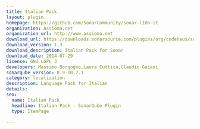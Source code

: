 ```yaml
---
title: Italian Pack
layout: plugin
homepage: https://github.com/SonarCommunity/sonar-l10n-it
organization: Assioma.net
organization_url: http://www.assioma.net
download_url: https://downloads.sonarsource.com/plugins/org/codehaus/sonar-plugins/l10n/sonar-l10n-it-plugin/1.3/sonar-l10n-it-plugin-1.3.jar
download_version: 1.3
download_description: Italian Pack for Sonar
download_date: 2014-07-29
license: GNU LGPL 3
developers: Massimo Borgogno,Laura Cuttica,Claudio Gaiani
sonarqube_version: 8.9-10.2.1
category: localization
description: Language Pack for Italian
details: 
seo:
  name: Italian Pack
  headline: Italian Pack - SonarQube Plugin
  type: ItemPage

---
```

